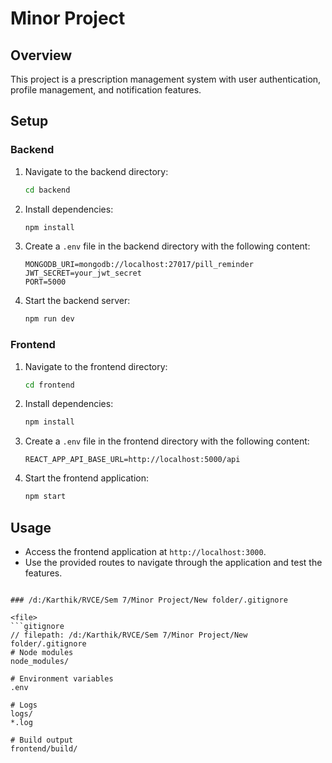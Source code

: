 # Minor Project

## Overview

This project is a prescription management system with user authentication, profile management, and notification features.

## Setup

### Backend

1. Navigate to the backend directory:
   ```sh
   cd backend
   ```
2. Install dependencies:
   ```sh
   npm install
   ```
3. Create a `.env` file in the backend directory with the following content:
   ```env
   MONGODB_URI=mongodb://localhost:27017/pill_reminder
   JWT_SECRET=your_jwt_secret
   PORT=5000
   ```
4. Start the backend server:
   ```sh
   npm run dev
   ```

### Frontend

1. Navigate to the frontend directory:
   ```sh
   cd frontend
   ```
2. Install dependencies:
   ```sh
   npm install
   ```
3. Create a `.env` file in the frontend directory with the following content:
   ```env
   REACT_APP_API_BASE_URL=http://localhost:5000/api
   ```
4. Start the frontend application:
   ```sh
   npm start
   ```

## Usage

- Access the frontend application at `http://localhost:3000`.
- Use the provided routes to navigate through the application and test the features.
````

### /d:/Karthik/RVCE/Sem 7/Minor Project/New folder/.gitignore

<file>
```gitignore
// filepath: /d:/Karthik/RVCE/Sem 7/Minor Project/New folder/.gitignore
# Node modules
node_modules/

# Environment variables
.env

# Logs
logs/
*.log

# Build output
frontend/build/
